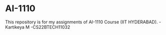 # AI-1110

This repository is for my assignments of AI-1110 Course (IIT HYDERABAD).
-Kartikeya M
-CS22BTECH11032
